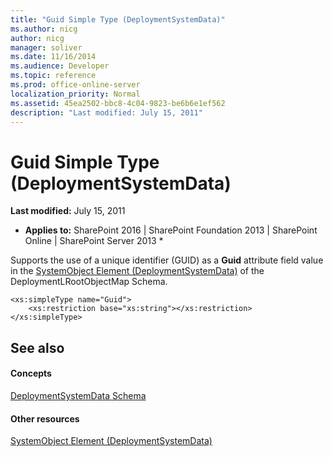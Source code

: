 ```yaml
---
title: "Guid Simple Type (DeploymentSystemData)"
ms.author: nicg
author: nicg
manager: soliver
ms.date: 11/16/2014
ms.audience: Developer
ms.topic: reference
ms.prod: office-online-server
localization_priority: Normal
ms.assetid: 45ea2502-bbc8-4c04-9823-be6b6e1ef562
description: "Last modified: July 15, 2011"
---
```


# Guid Simple Type (DeploymentSystemData)

 **Last modified:** July 15, 2011 
  
 * **Applies to:** SharePoint 2016 | SharePoint Foundation 2013 | SharePoint Online | SharePoint Server 2013 * 
  
Supports the use of a unique identifier (GUID) as a **Guid** attribute field value in the [SystemObject Element (DeploymentSystemData)](systemobject-element-deploymentsystemdata.md) of the DeploymentLRootObjectMap Schema. 
  
```
<xs:simpleType name="Guid">
    <xs:restriction base="xs:string"></xs:restriction>
</xs:simpleType>

```

## See also

#### Concepts

[DeploymentSystemData Schema](deploymentsystemdata-schema.md)
#### Other resources

[SystemObject Element (DeploymentSystemData)](systemobject-element-deploymentsystemdata.md)

